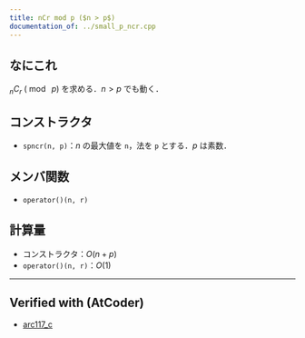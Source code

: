 ```yaml
---
title: nCr mod p ($n > p$)
documentation_of: ../small_p_ncr.cpp
---
```


## なにこれ
${}_nC_r\ (\bmod\ p)$ を求める．$n > p$ でも動く．

## コンストラクタ
- `spncr(n, p)`：$n$ の最大値を `n`，法を `p` とする．$p$ は素数．

## メンバ関数
- `operator()(n, r)`

## 計算量
- コンストラクタ：$O(n+p)$
- `operator()(n, r)`：$O(1)$

---

## Verified with (AtCoder)
- [arc117_c](https://atcoder.jp/contests/arc117/submissions/21896178)
